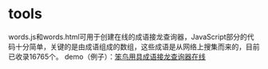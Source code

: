 # tools
words.js和words.html可用于创建在线的成语接龙查询器，JavaScript部分的代码十分简单，关键的是由成语组成的数组，这些成语是从网络上搜集而来的，目前已收录16765个。
demo（例子）：[笨鸟用具成语接龙查询器在线](https://www.x1y1z1.com/tools/chengyu.html)
